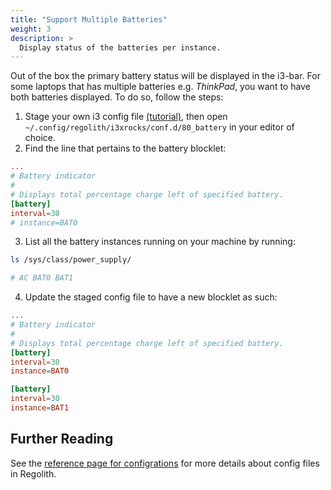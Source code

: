 ```yaml
---
title: "Support Multiple Batteries"
weight: 3
description: >
  Display status of the batteries per instance.
---
```


Out of the box the primary battery status will be displayed in the i3-bar. For some laptops that has multiple batteries e.g. _ThinkPad_, you want to have both batteries displayed. To do so, follow the steps:

1. Stage your own i3 config file [(tutorial)](../stage-configs), then open `~/.config/regolith/i3xrocks/conf.d/80_battery` in your editor of choice.
2. Find the line that pertains to the battery blocklet:
```conf
...
# Battery indicator
#
# Displays total percentage charge left of specified battery.
[battery]
interval=30
# instance=BAT0
```
3. List all the battery instances running on your machine by running:
```sh
ls /sys/class/power_supply/

# AC BAT0 BAT1
```
4. Update the staged config file to have a new blocklet as such:
```conf
...
# Battery indicator
#
# Displays total percentage charge left of specified battery.
[battery]
interval=30
instance=BAT0

[battery]
interval=30
instance=BAT1
```

## Further Reading

See the [reference page for configrations](../../reference/configurations) for more details about config files in Regolith.
